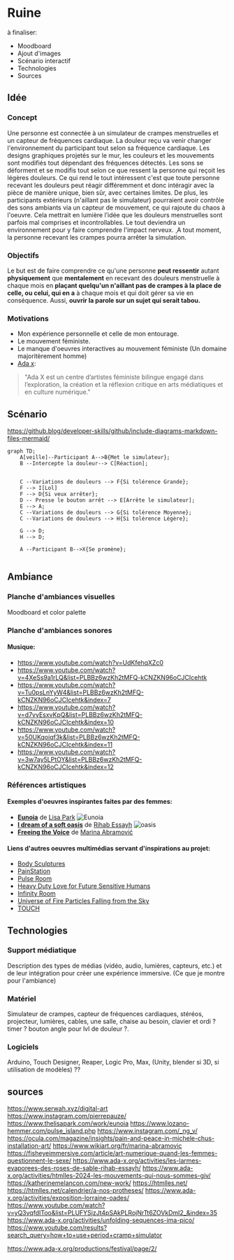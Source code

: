 # Ruine

à finaliser:
- Moodboard
- Ajout d'images
- Scénario interactif
- Technologies
- Sources

## Idée

### Concept

Une personne est connectée à un simulateur de crampes menstruelles et un capteur de fréquences cardiaque. La douleur reçu va venir changer l'environnement du participant tout selon sa fréquence cardiaque. Les designs graphiques projetés sur le mur, les couleurs et les mouvements sont modifiés tout dépendant des fréquences détectés. Les sons se déforment et se modifis tout selon ce que ressent la personne qui reçoit les légères douleurs. Ce qui rend le tout intéressent c'est que toute personne recevant les douleurs peut réagir différemment et donc intéragir avec la pièce de manière unique, bien sûr, avec certaines limites. De plus, les participants extérieurs (n'aillant pas le simulateur) pourraient avoir contrôle des sons ambiants via un capteur de mouvement, ce qui rajoute du chaos à l'oeuvre. Cela mettrait en lumière l’idée que les douleurs menstruelles sont parfois mal comprises et incontrollables. Le tout deviendra un environnement pour y faire comprendre l'impact nerveux. ¸A tout moment, la personne recevant les crampes pourra arrêter la simulation.

### Objectifs

Le but est de faire comprendre ce qu'une personne **peut ressentir**  autant **physiquement** que **mentalement** en recevant des douleurs menstruelle à chaque mois en **plaçant quelqu'un n'aillant pas de crampes à la place de celle, ou celui, qui en a** à chaque mois et qui doit gérer sa vie en conséquence. Aussi, **ouvrir la parole sur un sujet qui serait tabou.**

### Motivations

- Mon expérience personnelle et celle de mon entourage.
- Le mouvement féministe.
- Le manque d'oeuvres interactives au mouvement féministe (Un domaine majoritèrement homme)
- [Ada x](https://www.ada-x.org/):

>"Ada X est un centre d’artistes féministe bilingue engagé dans l’exploration, la création et la réflexion critique en arts médiatiques et en culture numérique."

## Scénario

https://github.blog/developer-skills/github/include-diagrams-markdown-files-mermaid/

```mermaid
graph TD;
    A[veille]--Participant A-->B{Met le simulateur};
    B --Intercepte la douleur--> C[Réaction];
    
    
    C --Variations de douleurs --> F{Si tolérence Grande};
    F --> I[Lol]
    F --> D{Si veux arrêter};
    D -- Presse le bouton arrêt --> E[Arrête le simulateur];
    E --> A;
    C --Variations de douleurs --> G{Si tolérence Moyenne};
    C --Variations de douleurs --> H{Si tolérence Légère};
    
    G --> D;
    H --> D;
    
    A --Participant B-->X{Se promène};
    
```

## Ambiance

### Planche d'ambiances visuelles

Moodboard et color palette

### Planche d'ambiances sonores

#### Musique:
- https://www.youtube.com/watch?v=UdKfehqXZc0
- https://www.youtube.com/watch?v=4XeSs9a1rLQ&list=PLBBz6wzKh2tMFQ-kCNZKN96oCJCIcehtk
- https://www.youtube.com/watch?v=Tu0psLnYyW4&list=PLBBz6wzKh2tMFQ-kCNZKN96oCJCIcehtk&index=7
- https://www.youtube.com/watch?v=d7vyEsxvKpQ&list=PLBBz6wzKh2tMFQ-kCNZKN96oCJCIcehtk&index=10
- https://www.youtube.com/watch?v=50UKqoiqf3k&list=PLBBz6wzKh2tMFQ-kCNZKN96oCJCIcehtk&index=11
- https://www.youtube.com/watch?v=3w7ay5LPtOY&list=PLBBz6wzKh2tMFQ-kCNZKN96oCJCIcehtk&index=12

### Références artistiques

#### Exemples d'oeuvres inspirantes faites par des femmes:

- **[Eunoia](https://www.thelisapark.com/work/eunoia)** de [Lisa Park](https://www.thelisapark.com/)
![Eunoia](image)
- **[I dream of a soft oasis](https://www.rihabessayh.com/i-dream-of-a-soft-oasis-2022)** de [Rihab Essayh](https://www.rihabessayh.com/)
![oasis](image)
- **[Freeing the Voice](https://imma.ie/collection/freeing-the-voice/)** de [Marina Abramović](https://fr.wikipedia.org/wiki/Marina_Abramovi%C4%87)

#### Liens d'autres oeuvres multimédias servant d'inspirations au projet:

- [Body Sculptures](https://clotmag.com/body-sculptures/stelarc)
- [PainStation](https://www.youtube.com/watch?v=qMie0he1H7s)
- [Pulse Room](https://www.lozano-hemmer.com/pulse_room.php)
- [Heavy Duty Love for Future Sensitive Humans](https://www.ngv.vic.gov.au/exhibition/lucy-mcrae/)
- [Infinity Room](https://refikanadol.com/works/infinity-room/)
- [Universe of Fire Particles Falling from the Sky](https://www.teamlab.art/ew/universe_fireparticles_falling/planets/)
- [TOUCH](https://studioroosegaarde.net/project/touch)

## Technologies

### Support médiatique

Description des types de médias (vidéo, audio, lumières, capteurs, etc.) et de leur intégration pour créer une expérience immersive. (Ce que je montre pour l'ambiance)

### Matériel

Simulateur de crampes, capteur de fréquences cardiaques, stéréos, projecteur, lumières, cables, une salle, chaise au besoin, clavier et ordi ? timer ? bouton angle pour lvl de douleur ?.

### Logiciels

Arduino, Touch Designer, Reaper, Logic Pro, Max, (Unity, blender si 3D, si utilisation de modèles) ??

## sources

https://www.serwah.xyz/digital-art
https://www.instagram.com/pierrepauze/
https://www.thelisapark.com/work/eunoia
https://www.lozano-hemmer.com/pulse_island.php
https://www.instagram.com/_ng_v/
https://ocula.com/magazine/insights/pain-and-peace-in-michele-chus-installation-art/
https://www.wikiart.org/fr/marina-abramovic
https://fisheyeimmersive.com/article/art-numerique-quand-les-femmes-questionnent-le-sexe/
https://www.ada-x.org/activities/les-larmes-evaporees-des-roses-de-sable-rihab-essayh/
https://www.ada-x.org/activities/htmlles-2024-les-mouvements-qui-nous-sommes-giv/
https://katherinemelancon.com/new-work/
https://htmlles.net/
https://htmlles.net/calendrier/a-nos-protheses/
https://www.ada-x.org/activities/exposition-lorraine-oades/
https://www.youtube.com/watch?v=yQ3vqfdIToo&list=PLUFYSjzJt4pSAkPLRojNrTt6ZOVkDmI2_&index=35
https://www.ada-x.org/activities/unfolding-sequences-ima-pico/
https://www.youtube.com/results?search_query=how+to+use+period+cramp+simulator

https://www.ada-x.org/productions/festival/page/2/
